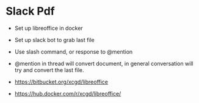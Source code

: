 # Slack Pdf

 - Set up libreoffice in docker
 - Set up slack bot to grab last file
 - Use slash command, or response to @mention
 - @mention in thread will convert document, in general conversation will try and convert the last file. 

 - https://bitbucket.org/xcgd/libreoffice
 - https://hub.docker.com/r/xcgd/libreoffice/
